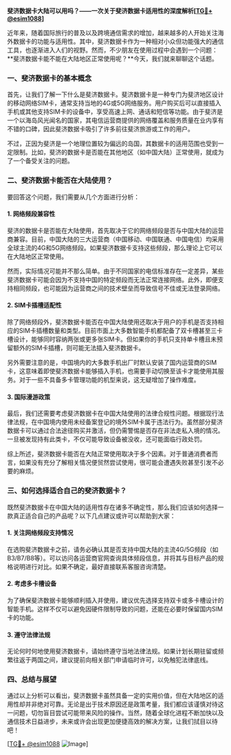 **斐济数据卡大陆可以用吗？——一次关于斐济数据卡适用性的深度解析[[TG💪+ @esim1088](https://t.me/s/esim1088)]**

近年来，随着国际旅行的普及以及跨境通信需求的增加，越来越多的人开始关注海外数据卡的功能与适用性。其中，斐济数据卡作为一种相对小众但功能强大的通信工具，也逐渐进入人们的视野。然而，不少朋友在使用过程中会遇到一个问题：**斐济数据卡能不能在大陆地区正常使用呢？**今天，我们就来聊聊这个话题。

### 一、斐济数据卡的基本概念

首先，让我们了解一下什么是斐济数据卡。斐济数据卡是一种专门为斐济地区设计的移动网络SIM卡，通常支持当地的4G或5G网络服务。用户购买后可以直接插入手机或其他支持SIM卡的设备中，享受高速上网、通话和短信等功能。由于斐济是一个以海岛风光闻名的国家，其电信运营商提供的网络覆盖和服务质量在业内享有不错的口碑，因此斐济数据卡吸引了许多前往斐济旅游或工作的用户。

不过，正因为斐济是一个地理位置较为偏远的岛国，其数据卡的适用范围也受到一定限制。比如，斐济的数据卡是否能在其他地区（如中国大陆）正常使用，就成为了一个备受关注的问题。

### 二、斐济数据卡能否在大陆使用？

要回答这个问题，我们需要从几个方面进行分析：

#### 1. 网络频段兼容性

斐济的数据卡是否能在大陆使用，首先取决于它的网络频段是否与中国大陆的运营商兼容。目前，中国大陆的三大运营商（中国移动、中国联通、中国电信）均采用全球主流的4G和5G网络频段。如果斐济数据卡支持这些频段，那么理论上它可以在大陆地区正常使用。

然而，实际情况可能并不那么简单。由于不同国家的电信标准存在一定差异，某些斐济数据卡可能会因为不支持中国的特定频段而无法正常连接网络。此外，即便支持相同频段，也可能因为运营商之间的技术壁垒而导致信号不佳或无法登录网络。

#### 2. SIM卡插槽适配性

除了网络频段外，斐济数据卡能否在中国大陆使用还取决于用户的手机是否支持相应的SIM卡插槽数量和类型。目前市面上大多数智能手机都配备了双卡槽甚至三卡槽设计，能够同时容纳两张或更多张SIM卡。但如果你的手机只支持单卡槽且未预留额外的SIM卡插槽，则可能无法插入斐济数据卡。

另外需要注意的是，中国境内的大多数手机出厂时默认安装了国内运营商的SIM卡，这意味着即使斐济数据卡能够插入手机，也需要手动切换至该卡才能使用其服务。对于一些不具备多卡管理功能的机型来说，这无疑增加了操作难度。

#### 3. 国际漫游政策

最后，我们还需要考虑斐济数据卡在中国大陆使用的法律合规性问题。根据现行法律法规，在中国境内使用未经备案登记的境外SIM卡属于违法行为。虽然部分斐济数据卡可以通过合法途径购买并激活，但仍需警惕是否存在非法走私入境的情况。一旦被发现持有此类卡，不仅可能导致设备被没收，还可能面临行政处罚。

综上所述，斐济数据卡能否在大陆正常使用取决于多个因素。对于普通消费者而言，如果没有充分了解相关情况便贸然尝试使用，很可能会遭遇失败甚至引发不必要的麻烦。

### 三、如何选择适合自己的斐济数据卡？

既然斐济数据卡在中国大陆的适用性存在诸多不确定性，那么我们应该如何选择一款真正适合自己的产品呢？以下几点建议或许可以帮助到大家：

#### 1. 关注网络频段支持情况

在选购斐济数据卡之前，请务必确认其是否支持中国大陆的主流4G/5G频段（如B3/B7/B8等）。可以访问各运营商官网查询具体频段信息，并将其与目标产品的规格说明进行对比。如果不确定，最好直接联系客服咨询清楚。

#### 2. 考虑多卡槽设备

为了确保斐济数据卡能够顺利插入并使用，建议优先选择支持双卡或多卡槽设计的智能手机。这样不仅可以避免因硬件限制导致的问题，还能在必要时保留国内SIM卡的功能。

#### 3. 遵守法律法规

无论何时何地使用斐济数据卡，请始终遵守当地法律法规。如果计划长期驻留或频繁往返于两国之间，建议提前向相关部门申请临时许可，以免触犯法律底线。

### 四、总结与展望

通过以上分析可以看出，斐济数据卡虽然具备一定的实用价值，但在大陆地区的适用性却并非绝对可靠。无论是出于技术原因还是政策考量，我们都应该谨慎对待这一问题，切勿盲目尝试可能带来风险的操作。当然，随着全球化进程不断加快以及通信技术日益进步，未来或许会出现更加便捷高效的解决方案，让我们拭目以待吧！

[[TG💪+ @esim1088](https://t.me/s/esim1088) ![Image](https://i.postimg.cc/4NQfJmqS/Snipaste-2025-05-13-00-14-12.png)]